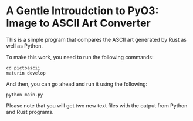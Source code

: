 # A Gentle Introudction to PyO3: Image to ASCII Art Converter

This is a simple program that compares the ASCII art generated by Rust as well as Python.

To make this work, you need to run the following commands:

```
cd pictoascii
maturin develop
```

And then, you can go ahead and run it using the following:

```
python main.py
```

Please note that you will get two new text files with the output from Python and Rust programs.